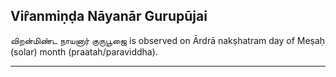 ## Vir̂anmiṇḍa Nāyanār Gurupūjai
விறன்மிண்ட நாயனார் குருபூஜை is observed on Ārdrā nakṣhatram day of Meṣaḥ (solar) month (praatah/paraviddha).



---
